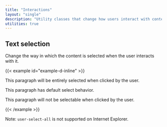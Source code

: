```yaml
---
title: "Interactions"
layout: "single"
description: "Utility classes that change how users interact with contents of a website."
utilities: true
---
```


## Text selection

Change the way in which the content is selected when the user interacts with it.

{{< example id="example-d-inline" >}}
<p class="user-select-all">This paragraph will be entirely selected when clicked by the user.</p>
<p class="user-select-auto">This paragraph has default select behavior.</p>
<p class="user-select-none">This paragraph will not be selectable when clicked by the user.</p>
{{< /example >}}

Note: `user-select-all` is not supported on Internet Explorer.
